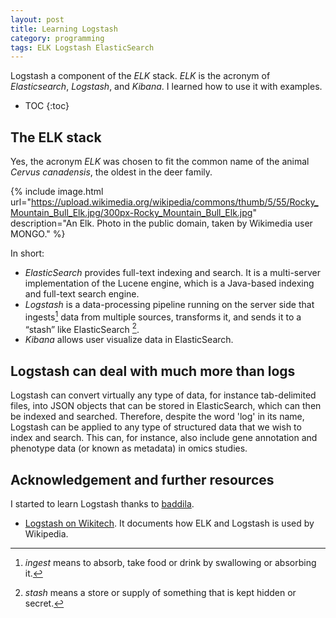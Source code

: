 ```yaml
---
layout: post
title: Learning Logstash
category: programming
tags: ELK Logstash ElasticSearch
---
```


Logstash a component of the *ELK* stack. *ELK* is the acronym of
*Elasticsearch*, *Logstash*, and *Kibana*. I learned how to use it with
examples.

* TOC
{:toc}

## The ELK stack

Yes, the acronym *ELK* was chosen to fit the common name of the animal *Cervus
canadensis*, the oldest in the deer family.

{% include image.html
url="https://upload.wikimedia.org/wikipedia/commons/thumb/5/55/Rocky_Mountain_Bull_Elk.jpg/300px-Rocky_Mountain_Bull_Elk.jpg"
description="An Elk. Photo in the public domain, taken by Wikimedia user MONGO."
%}

In short:

* *ElasticSearch* provides full-text indexing and search. It is a multi-server
    implementation of the Lucene engine, which is a Java-based indexing and
    full-text search engine.
* *Logstash* is a data-processing pipeline running on the server side that
  ingests[^1] data from multiple sources, transforms it, and sends it to a
  &ldquo;stash&rdquo; like ElasticSearch [^2].
* *Kibana* allows user visualize data in ElasticSearch.

## Logstash can deal with much more than logs

Logstash can convert virtually any type of data, for instance tab-delimited
files, into JSON objects that can be stored in ElasticSearch, which can then be
indexed and searched. Therefore, despite the word 'log' in its name, Logstash
can be applied to any type of structured data that we wish to index and search.
This can, for instance, also include gene annotation and phenotype data (or
known as metadata) in omics studies.

## Acknowledgement and further resources

I started to learn Logstash thanks to [baddila](https://github.com/badilla).

* [Logstash on Wikitech](https://wikitech.wikimedia.org/wiki/Logstash). It
    documents how ELK and Logstash is used by Wikipedia.

[^1]: *ingest* means to absorb, take food or drink by swallowing or absorbing it.
[^2]: *stash* means a store or supply of something that is kept hidden or secret.
